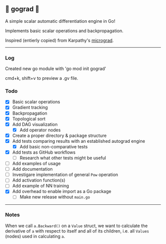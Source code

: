 ## :fish_cake: gograd :fish_cake:

A simple scalar automatic differentiation engine in Go!

Implements basic scalar operations and backpropagation.

Inspired (entierly copied) from Karpathy's [micrograd](https://github.com/karpathy/micrograd).

---

### Log

Created new go module with 'go mod init gograd'

cmd+k, shift+v to preview a .gv file.

### Todo

- [x] Basic scalar operations
- [x] Gradient tracking
- [x] Backpropagation
- [x] Topological sort
- [x] Add DAG visualization
  - [x] Add operator nodes
- [x] Create a proper directory & package structure
- [x] Add tests comparing results with an established autograd engine
  - [x] Add basic non-comparative tests
- [x] Add tests as GitHub workflows
  - [ ] Research what other tests might be useful
- [ ] Add examples of usage
- [ ] Add documentation
- [ ] Investigare implementation of general `Pow` operation
- [ ] Add activation function(s)
- [ ] Add example of NN training
- [x] Add overhead to enable import as a Go package
  - [ ] Make new release without `main.go`

---

### Notes

When we call `a.Backward()` on a `Value` struct, we want to calculate the derivative of `a` with respect to itself and all of its children, i.e. all `Values` (nodes) used in calculating `a`.